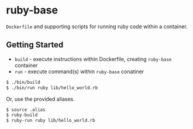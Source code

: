 # ruby-base

`Dockerfile` and supporting scripts for running ruby code within a container.

## Getting Started

- `build` - execute instructions within Dockerfile, creating `ruby-base` container
- `run` - execute command(s) within `ruby-base` conatiner

```bash
$ ./bin/build
$ ./bin/run ruby lib/hello_world.rb
```

Or, use the provided aliases.

```bash
$ source .alias
$ ruby-build
$ ruby-run ruby lib/hello_world.rb
```
